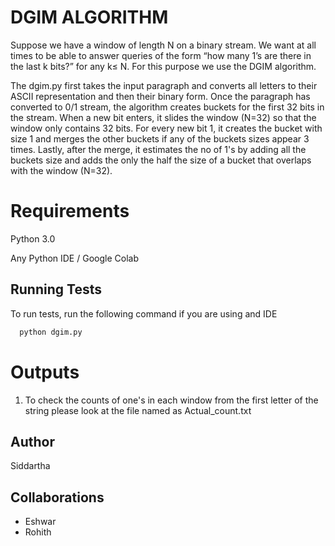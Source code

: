 
# DGIM ALGORITHM

Suppose we have a window of length N on a binary stream. We want at all times to be able to answer queries of the form “how many 1’s are there in the last k bits?” for any k≤ N. For this purpose we use the DGIM algorithm.

The dgim.py first takes the input paragraph and converts all letters to their ASCII representation and then their binary form. Once the paragraph has converted to 0/1 stream, the algorithm creates buckets for the first 32 bits in the stream. When a new bit enters, it slides the window (N=32) so that the window only contains 32 bits. For every new bit 1, it creates the bucket with size 1 and merges the other buckets if any of the buckets sizes appear 3 times. Lastly, after the merge, it estimates the no of 1's by adding all the buckets size and adds the only the half the size of a bucket that overlaps with the window (N=32).




# Requirements

Python 3.0
 
Any Python IDE / Google Colab
## Running Tests

To run tests, run the following command if you are using and IDE

```bash
  python dgim.py
```

# Outputs

1) To check the counts of one's in each window from the first letter of the string please look at the file named as Actual_count.txt


## Author

Siddartha

## Collaborations
- Eshwar
- Rohith


